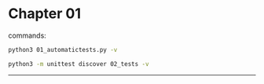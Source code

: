 # Chapter 01

commands:

```sh
python3 01_automatictests.py -v
```

```sh
python3 -m unittest discover 02_tests -v
```

---
